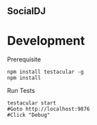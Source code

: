SocialDJ
---

Development
====

Prerequisite

    npm install testacular -g
    npm install

Run Tests

    testacular start
    #Goto http://localhost:9876
    #Click "Debug"
